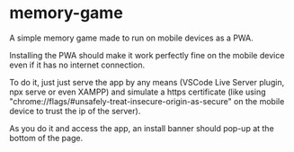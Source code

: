 # memory-game
A simple memory game made to run on mobile devices as a PWA.

Installing the PWA should make it work perfectly fine on the mobile device even if it has no internet connection.

To do it, just just serve the app by any means (VSCode Live Server plugin, npx serve or even XAMPP) and simulate a https certificate 
(like using "chrome://flags/#unsafely-treat-insecure-origin-as-secure" on the mobile device to trust the ip of the server).

As you do it and access the app, an install banner should pop-up at the bottom of the page.
